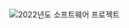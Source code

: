 <img src="https://github.com/JeongHyunah/JeongHyunah/assets/104128693/01bf8649-20e7-4e21-b5a3-a867f9a69ba6" alt="2022년도 소프트웨어 프로젝트"></img>
